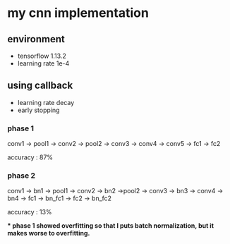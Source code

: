 # my cnn implementation
## environment
- tensorflow 1.13.2
- learning rate 1e-4

## using callback
- learning rate decay
- early stopping

### phase 1
conv1 -> pool1 -> conv2 -> pool2 -> conv3 -> conv4 -> conv5 -> fc1 -> fc2

accuracy : 87%

### phase 2
conv1 -> bn1 -> pool1 -> conv2 -> bn2 ->pool2 -> conv3 -> bn3 -> conv4 -> bn4 -> fc1 -> bn_fc1 -> fc2 -> bn_fc2

accuracy : 13%

**\* phase 1 showed overfitting so that I puts batch normalization, but it makes worse to overfitting.**
